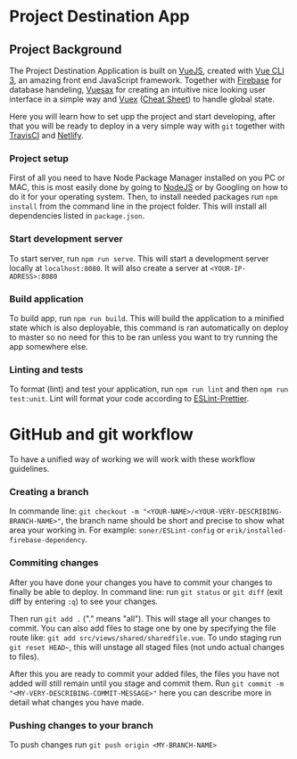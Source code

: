 Project Destination App
==========================

## Project Background
The Project Destination Application is built on [VueJS](https://vuejs.org/), created with [Vue CLI 3](https://cli.vuejs.org/), an amazing front end JavaScript framework. Together with [Firebase](https://firebase.google.com/) for database handeling, [Vuesax](https://lusaxweb.github.io/vuesax/) for creating an intuitive nice looking user interface in a simple way and [Vuex](https://vuex.vuejs.org/) ([Cheat Sheet](https://vuejs-tips.github.io/vuex-cheatsheet/)) to handle global state.

Here you will learn how to set upp the project and start developing, after that you will be ready to deploy in a very simple way with `git` together with [TravisCI](https://travis-ci.com) and [Netlify](https://www.netlify.com).

### Project setup
First of all you need to have Node Package Manager installed on you PC or MAC, this is most easily done by going to [NodeJS](https://nodejs.org/en/download/) or by Googling on how to do it for your operating system. Then, to install needed packages run `npm install` from the command line in the project folder. This will install all dependencies listed in `package.json`.

### Start development server
To start server, run `npm run serve`. This will start a development server locally at `localhost:8080`. It will also create a server at `<YOUR-IP-ADRESS>:8080`

### Build application
To build app, run `npm run build`. This will build the application to a minified state which is also deployable, this command is ran automatically on deploy to master so no need for this to be ran unless you want to try running the app somewhere else.

### Linting and tests
To format (lint) and test your application, run `npm run lint` and then `npm run test:unit`. Lint will format your code according to [ESLint-Prettier](https://github.com/prettier/prettier-eslint).

GitHub and git workflow
=======================

To have a unified way of working we will work with these workflow guidelines.
### Creating a branch
In commande line:
`git checkout -m "<YOUR-NAME>/<YOUR-VERY-DESCRIBING-BRANCH-NAME>"`, the branch name should be short and precise to show what area your working in. For example: `soner/ESLint-config` or `erik/installed-firebase-dependency`.

### Commiting changes
After you have done your changes you have to commit your changes to finally be able to deploy. In command line:
run `git status` or `git diff` (exit diff by entering `:q`) to see your changes. 

Then run `git add .` ("." means "all"). This will stage all your changes to commit. You can also add files to stage one by one by specifying the file route like: `git add src/views/shared/sharedfile.vue`. To undo staging run `git reset HEAD~`, this will unstage all staged files (not undo actual changes to files).

After this you are ready to commit your added files, the files you have not added will still remain until you stage and commit them. Run `git commit -m "<MY-VERY-DESCRIBING-COMMIT-MESSAGE>"` here you can describe more in detail what changes you have made.

### Pushing changes to your branch
To push changes run `git push origin <MY-BRANCH-NAME>`
